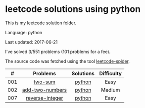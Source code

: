 # leetcode solutions using python
This is my leetcode solution folder.

Language: python

Last updated: 2017-06-21

I've solved 3/551 problems (101 problems for a fee).

The source code was fetched using the tool [leetcode-spider](https://github.com/Ma63d/leetcode-spider).

| # | Problems | Solutions | Difficulty |
|:--:|:-----:|:---------:|:----:|
|001|[two-sum](https://leetcode.com/problems/two-sum/)| [python](./001.two-sum/two-sum.py)| Easy|
|002|[add-two-numbers](https://leetcode.com/problems/add-two-numbers/)| [python](./002.add-two-numbers/add-two-numbers.py)| Medium|
|007|[reverse-integer](https://leetcode.com/problems/reverse-integer/)| [python](./007.reverse-integer/reverse-integer.py)| Easy|